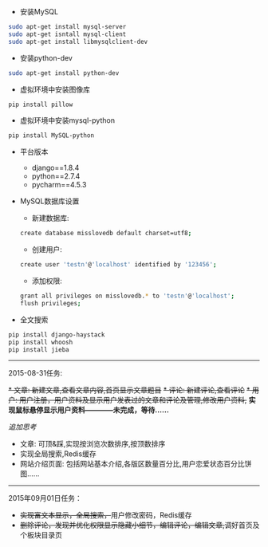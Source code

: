 * 安装MySQL
```bash
sudo apt-get install mysql-server
sudo apt-get isntall mysql-client
sudo apt-get install libmysqlclient-dev
```

* 安装python-dev
```bash
sudo apt-get install python-dev
```

* 虚拟环境中安装图像库
```bash
pip install pillow
```

* 虚拟环境中安装mysql-python
```bash
pip install MySQL-python
```

* 平台版本
    * django==1.8.4
    * python==2.7.4
    * pycharm==4.5.3 

* MySQL数据库设置
    * 新建数据库:
    ```bash
    create database misslovedb default charset=utf8;
    ```
    * 创建用户:
    ```bash
    create user 'testn'@'localhost' identified by '123456';
    ```
    * 添加权限:
    ```bash
    grant all privileges on misslovedb.* to 'testn'@'localhost';
    flush privileges;
    ```

* 全文搜索
```bash
pip install django-haystack
pip install whoosh
pip install jieba
```

*****
2015-08-31任务:

~~* 文章: 新建文章,查看文章内容,首页显示文章题目~~
~~* 评论: 新建评论,查看评论~~
~~* 用户: 用户注册，用户资料及显示用户发表过的文章和评论及管理,修改用户资料,~~ **实现鼠标悬停显示用户资料————未完成，等待……**

*追加思考*

* 文章: 可顶&踩,实现按浏览次数排序,按顶数排序
* 实现全局搜索,Redis缓存
* 网站介绍页面: 包括网站基本介绍,各版区数量百分比,用户恋爱状态百分比饼图……

******
2015年09月01日任务：

* ~~实现富文本显示，全局搜索，~~用户修改密码，Redis缓存
* ~~删除评论，发现并优化权限显示隐藏小细节，编辑评论，编辑文章,~~调好首页及个板块目录页



